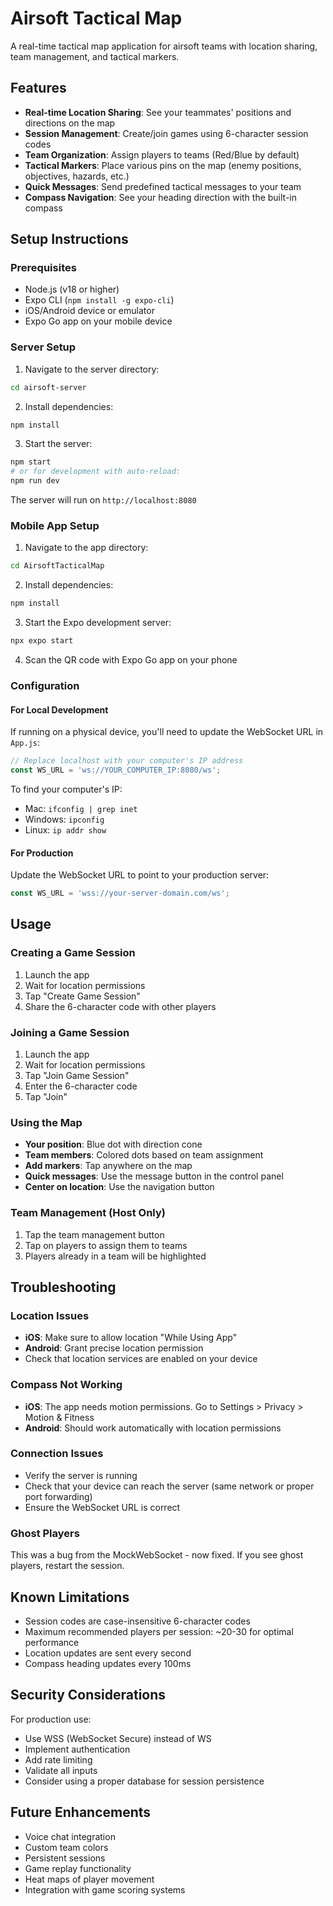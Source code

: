 # Airsoft Tactical Map

A real-time tactical map application for airsoft teams with location sharing, team management, and tactical markers.

## Features

- **Real-time Location Sharing**: See your teammates' positions and directions on the map
- **Session Management**: Create/join games using 6-character session codes
- **Team Organization**: Assign players to teams (Red/Blue by default)
- **Tactical Markers**: Place various pins on the map (enemy positions, objectives, hazards, etc.)
- **Quick Messages**: Send predefined tactical messages to your team
- **Compass Navigation**: See your heading direction with the built-in compass

## Setup Instructions

### Prerequisites

- Node.js (v18 or higher)
- Expo CLI (`npm install -g expo-cli`)
- iOS/Android device or emulator
- Expo Go app on your mobile device

### Server Setup

1. Navigate to the server directory:
```bash
cd airsoft-server
```

2. Install dependencies:
```bash
npm install
```

3. Start the server:
```bash
npm start
# or for development with auto-reload:
npm run dev
```

The server will run on `http://localhost:8080`

### Mobile App Setup

1. Navigate to the app directory:
```bash
cd AirsoftTacticalMap
```

2. Install dependencies:
```bash
npm install
```

3. Start the Expo development server:
```bash
npx expo start
```

4. Scan the QR code with Expo Go app on your phone

### Configuration

#### For Local Development

If running on a physical device, you'll need to update the WebSocket URL in `App.js`:

```javascript
// Replace localhost with your computer's IP address
const WS_URL = 'ws://YOUR_COMPUTER_IP:8080/ws';
```

To find your computer's IP:
- Mac: `ifconfig | grep inet`
- Windows: `ipconfig`
- Linux: `ip addr show`

#### For Production

Update the WebSocket URL to point to your production server:

```javascript
const WS_URL = 'wss://your-server-domain.com/ws';
```

## Usage

### Creating a Game Session

1. Launch the app
2. Wait for location permissions
3. Tap "Create Game Session"
4. Share the 6-character code with other players

### Joining a Game Session

1. Launch the app
2. Wait for location permissions
3. Tap "Join Game Session"
4. Enter the 6-character code
5. Tap "Join"

### Using the Map

- **Your position**: Blue dot with direction cone
- **Team members**: Colored dots based on team assignment
- **Add markers**: Tap anywhere on the map
- **Quick messages**: Use the message button in the control panel
- **Center on location**: Use the navigation button

### Team Management (Host Only)

1. Tap the team management button
2. Tap on players to assign them to teams
3. Players already in a team will be highlighted

## Troubleshooting

### Location Issues

- **iOS**: Make sure to allow location "While Using App"
- **Android**: Grant precise location permission
- Check that location services are enabled on your device

### Compass Not Working

- **iOS**: The app needs motion permissions. Go to Settings > Privacy > Motion & Fitness
- **Android**: Should work automatically with location permissions

### Connection Issues

- Verify the server is running
- Check that your device can reach the server (same network or proper port forwarding)
- Ensure the WebSocket URL is correct

### Ghost Players

This was a bug from the MockWebSocket - now fixed. If you see ghost players, restart the session.

## Known Limitations

- Session codes are case-insensitive 6-character codes
- Maximum recommended players per session: ~20-30 for optimal performance
- Location updates are sent every second
- Compass heading updates every 100ms

## Security Considerations

For production use:
- Use WSS (WebSocket Secure) instead of WS
- Implement authentication
- Add rate limiting
- Validate all inputs
- Consider using a proper database for session persistence

## Future Enhancements

- Voice chat integration
- Custom team colors
- Persistent sessions
- Game replay functionality
- Heat maps of player movement
- Integration with game scoring systems